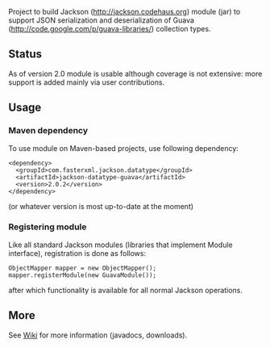 Project to build Jackson (http://jackson.codehaus.org) module (jar)
to support JSON serialization and deserialization of
Guava (http://code.google.com/p/guava-libraries/) collection types.

## Status

As of version 2.0 module is usable although coverage is not extensive:
more support is added mainly via user contributions.

## Usage

### Maven dependency

To use module on Maven-based projects, use following dependency:

    <dependency>
      <groupId>com.fasterxml.jackson.datatype</groupId>
      <artifactId>jackson-datatype-guava</artifactId>
      <version>2.0.2</version>
    </dependency>    

(or whatever version is most up-to-date at the moment)

### Registering module

Like all standard Jackson modules (libraries that implement Module interface), registration is done as follows:

    ObjectMapper mapper = new ObjectMapper();
    mapper.registerModule(new GuavaModule());

after which functionality is available for all normal Jackson operations.

## More

See [Wiki](jackson-dataformat-yaml/wiki) for more information (javadocs, downloads).

